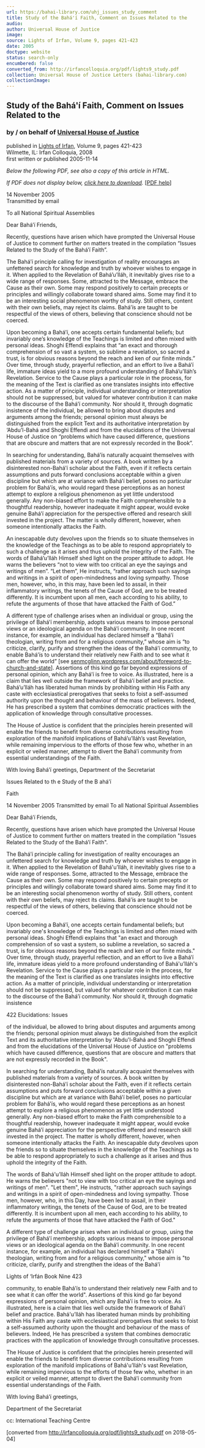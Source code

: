 ```yaml
---
url: https://bahai-library.com/uhj_issues_study_comment
title: Study of the Bahá'í Faith, Comment on Issues Related to the
audio: 
author: Universal House of Justice
image: 
source: Lights of Irfan, Volume 9, pages 421-423
date: 2005
doctype: website
status: search-only
encumbered: false
converted_from: http://irfancolloquia.org/pdf/lights9_study.pdf
collection: Universal House of Justice Letters (bahai-library.com)
collectionImage: 
---
```



## Study of the Bahá'í Faith, Comment on Issues Related to the

### by / on behalf of [Universal House of Justice](https://bahai-library.com/author/Universal+House+of+Justice)

published in [Lights of Irfan](http://bahai-library.com/lights_irfan_9), Volume 9, pages 421-423  
Wilmette, IL: Irfan Colloquia, 2008  
first written or published 2005-11-14


_Below the following PDF, see also a copy of this article in HTML._

_If PDF does not display below, [click here to download](http://irfancolloquia.org/pdf/lights9_study.pdf)._ \[[PDF help](https://bahai-library.com/pdf/)\]

14 November 2005  
Transmitted by email  
  
To all National Spiritual Assemblies  
  
Dear Bahá’í Friends,  
  
Recently, questions have arisen which have prompted the Universal House of Justice to comment further on matters treated in the compilation “Issues Related to the Study of the Bahá’í Faith”.  
  
The Bahá’í principle calling for investigation of reality encourages an unfettered search for knowledge and truth by whoever wishes to engage in it. When applied to the Revelation of Bahá’u’lláh, it inevitably gives rise to a wide range of responses. Some, attracted to the Message, embrace the Cause as their own. Some may respond positively to certain precepts or principles and willingly collaborate toward shared aims. Some may find it to be an interesting social phenomenon worthy of study. Still others, content with their own beliefs, may reject its claims. Bahá’ís are taught to be respectful of the views of others, believing that conscience should not be coerced.  
  
Upon becoming a Bahá’í, one accepts certain fundamental beliefs; but invariably one’s knowledge of the Teachings is limited and often mixed with personal ideas. Shoghi Effendi explains that “an exact and thorough comprehension of so vast a system, so sublime a revelation, so sacred a trust, is for obvious reasons beyond the reach and ken of our finite minds.” Over time, through study, prayerful reflection, and an effort to live a Bahá’í life, immature ideas yield to a more profound understanding of Bahá’u’lláh’s Revelation. Service to the Cause plays a particular role in the process, for the meaning of the Text is clarified as one translates insights into effective action. As a matter of principle, individual understanding or interpretation should not be suppressed, but valued for whatever contribution it can make to the discourse of the Bahá’í community. Nor should it, through dogmatic insistence of the individual, be allowed to bring about disputes and arguments among the friends; personal opinion must always be distinguished from the explicit Text and its authoritative interpretation by ‘Abdu’l-Bahá and Shoghi Effendi and from the elucidations of the Universal House of Justice on “problems which have caused difference, questions that are obscure and matters that are not expressly recorded in the Book”.  
  
In searching for understanding, Bahá’ís naturally acquaint themselves with published materials from a variety of sources. A book written by a disinterested non-Bahá’í scholar about the Faith, even if it reflects certain assumptions and puts forward conclusions acceptable within a given discipline but which are at variance with Bahá’í belief, poses no particular problem for Bahá’ís, who would regard these perceptions as an honest attempt to explore a religious phenomenon as yet little understood generally. Any non-biased effort to make the Faith comprehensible to a thoughtful readership, however inadequate it might appear, would evoke genuine Bahá’í appreciation for the perspective offered and research skill invested in the project. The matter is wholly different, however, when someone intentionally attacks the Faith.  
  
An inescapable duty devolves upon the friends so to situate themselves in the knowledge of the Teachings as to be able to respond appropriately to such a challenge as it arises and thus uphold the integrity of the Faith. The words of Bahá’u’lláh Himself shed light on the proper attitude to adopt. He warns the believers “not to view with too critical an eye the sayings and writings of men”. “Let them”, He instructs, “rather approach such sayings and writings in a spirit of open-mindedness and loving sympathy. Those men, however, who, in this may, have been led to assail, in their inflammatory writings, the tenets of the Cause of God, are to be treated differently. It is incumbent upon all men, each according to his ability, to refute the arguments of those that have attacked the Faith of God.”  
  
A different type of challenge arises when an individual or group, using the privilege of Bahá’í membership, adopts various means to impose personal views or an ideological agenda on the Bahá’í community. In one recent instance, for example, an individual has declared himself a “Bahá’í theologian, writing from and for a religious community,” whose aim is “to criticize, clarify, purify and strengthen the ideas of the Bahá’í community, to enable Bahá’ís to understand their relatively new Faith and to see what it can offer the world” \[see [senmcglinn.wordpress.com/about/foreword-to-church-and-state](http://senmcglinn.wordpress.com/about/foreword-to-church-and-state/)\]. Assertions of this kind go far beyond expressions of personal opinion, which any Bahá’í is free to voice. As illustrated, here is a claim that lies well outside the framework of Bahá’í belief and practice. Bahá’u’lláh has liberated human minds by prohibiting within His Faith any caste with ecclesiastical prerogatives that seeks to foist a self-assumed authority upon the thought and behaviour of the mass of believers. Indeed, He has prescribed a system that combines democratic practices with the application of knowledge through consultative processes.  
  
The House of Justice is confident that the principles herein presented will enable the friends to benefit from diverse contributions resulting from exploration of the manifold implications of Bahá’u’lláh’s vast Revelation, while remaining impervious to the efforts of those few who, whether in an explicit or veiled manner, attempt to divert the Bahá’í community from essential understandings of the Faith.  
  
With loving Bahá’í greetings, Department of the Secretariat


Issues Related to th e Study of the B ahá’í

Faith

14 November 2005
Transmitted by email
To all National Spiritual Assemblies

Dear Bahá’í Friends,

Recently, questions have arisen which have prompted the
Universal House of Justice to comment further on matters
treated in the compilation "Issues Related to the Study of the
Bahá’í Faith".

The Bahá’í principle calling for investigation of reality
encourages an unfettered search for knowledge and truth by
whoever wishes to engage in it. When applied to the Revelation
of Bahá'u’lláh, it inevitably gives rise to a wide range of
responses. Some, attracted to the Message, embrace the Cause
as their own. Some may respond positively to certain precepts
or principles and willingly collaborate toward shared aims. Some
may find it to be an interesting social phenomenon worthy of
study. Still others, content with their own beliefs, may reject its
claims. Bahá’ís are taught to be respectful of the views of
others, believing that conscience should not be coerced.

Upon becoming a Bahá’í, one accepts certain fundamental
beliefs; but invariably one's knowledge of the Teachings is
limited and often mixed with personal ideas. Shoghi Effendi
explains that "an exact and thorough comprehension of so vast
a system, so sublime a revelation, so sacred a trust, is for
obvious reasons beyond the reach and ken of our finite minds."
Over time, through study, prayerful reflection, and an effort to
live a Bahá’í life, immature ideas yield to a more profound
understanding of Bahá'u’lláh's Revelation. Service to the Cause
plays a particular role in the process, for the meaning of the
Text is clarified as one translates insights into effective action.
As a matter of principle, individual understanding or
interpretation should not be suppressed, but valued for
whatever contribution it can make to the discourse of the
Bahá’í community. Nor should it, through dogmatic insistence

422                                            Elucidations: Issues

of the individual, be allowed to bring about disputes and
arguments among the friends; personal opinion must always be
distinguished from the explicit Text and its authoritative
interpretation by 'Abdu'l-Bahá and Shoghi Effendi and from the
elucidations of the Universal House of Justice on "problems
which have caused difference, questions that are obscure and
matters that are not expressly recorded in the Book".

In searching for understanding, Bahá’ís naturally acquaint
themselves with published materials from a variety of sources. A
book written by disinterested non-Bahá’í scholar about the
Faith, even if it reflects certain assumptions and puts forward
conclusions acceptable within a given discipline but which are
at variance with Bahá’í belief, poses no particular problem for
Bahá’ís, who would regard these perceptions as an honest
attempt to explore a religious phenomenon as yet little
understood generally. Any non-biased effort to make the Faith
comprehensible to a thoughtful readership, however inadequate
it might appear, would evoke genuine Bahá’í appreciation for
the perspective offered and research skill invested in the
project. The matter is wholly different, however, when someone
intentionally attacks the Faith. An inescapable duty devolves
upon the friends so to situate themselves in the knowledge of
the Teachings as to be able to respond appropriately to such a
challenge as it arises and thus uphold the integrity of the Faith.

The words of Bahá'u’lláh Himself shed light on the proper
attitude to adopt. He warns the believers "not to view with too
critical an eye the sayings and writings of men". "Let them", He
instructs, "rather approach such sayings and writings in a spirit
of open-mindedness and loving sympathy. Those men, however,
who, in this Day, have been led to assail, in their inflammatory
writings, the tenets of the Cause of God, are to be treated
differently. It is incumbent upon all men, each according to his
ability, to refute the arguments of those that have attacked the
Faith of God."

A different type of challenge arises when an individual or
group, using the privilege of Bahá’í membership, adopts various
means to impose personal views or an ideological agenda on the
Bahá’í community. In one recent instance, for example, an
individual has declared himself a "Bahá'í theologian, writing
from and for a religious community," whose aim is "to criticize,
clarify, purify and strengthen the ideas of the Bahá’í

Lights of ‘Irfán Book Nine                                   423

community, to enable Bahá’ís to understand their relatively new
Faith and to see what it can offer the world". Assertions of this
kind go far beyond expressions of personal opinion, which any
Bahá’í is free to voice. As illustrated, here is a claim that lies
well outside the framework of Bahá’í belief and practice.
Bahá'u’lláh has liberated human minds by prohibiting within His
Faith any caste with ecclesiastical prerogatives that seeks to
foist a self-assumed authority upon the thought and behaviour
of the mass of believers. Indeed, He has prescribed a system
that combines democratic practices with the application of
knowledge through consultative processes.

The House of Justice is confident that the principles herein
presented will enable the friends to benefit from diverse
contributions resulting from exploration of the manifold
implications of Bahá'u’lláh's vast Revelation, while remaining
impervious to the efforts of those few who, whether in an
explicit or veiled manner, attempt to divert the Bahá’í
community from essential understandings of the Faith.

With loving Bahá’í greetings,

Department of the Secretariat

cc: International Teaching Centre


[converted from http://irfancolloquia.org/pdf/lights9_study.pdf on 2018-05-04]


